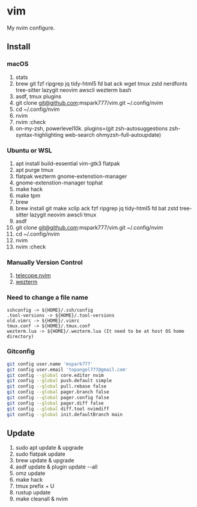 # vim

My nvim configure.

## Install

### macOS

1. stats
1. brew git fzf ripgrep jq tidy-html5 fd bat ack wget tmux zstd nerdfonts tree-sitter lazygit neovim awscli wezterm bash
1. asdf, tmux plugins
1. git clone git@github.com:mspark777/vim.git ~/.config/nvim
1. cd ~/.config/nvim
1. nvim
1. nvim :check
1. on-my-zsh, powerlevel10k. plugins=(git zsh-autosuggestions zsh-syntax-highlighting web-search ohmyzsh-full-autoupdate)

### Ubuntu or WSL

1. apt install build-essential vim-gtk3 flatpak
1. apt purge tmux
1. flatpak wezterm gnome-extenstion-manager
1. gnome-extenstion-manager tophat
1. make hack
1. make tpm
1. brew
1. brew install git make xclip ack fzf ripgrep jq tidy-html5 fd bat zstd tree-sitter lazygit neovim awscli tmux
1. asdf
1. git clone git@github.com:mspark777/vim.git ~/.config/nvim
1. cd ~/.config/nvim
1. nvim
1. nvim :check

### Manually Version Control

1. [telecope.nvim](https://github.com/nvim-telescope/telescope.nvim)
2. [wezterm](https://github.com/wez/wezterm)

### Need to change a file name

```
sshconfig -> ${HOME}/.ssh/config
.tool-versions -> ${HOME}/.tool-versions
old.vimrc -> ${HOME}/.vimrc
tmux.conf -> ${HOME}/.tmux.conf
wezterm.lua -> ${HOME}/.wezterm.lua (It need to be at host OS home directory)
```

### Gitconfig

```sh
git config user.name 'mspark777'
git config user.email 'topangel777@gmail.com'
git config --global core.editor nvim
git config --global push.default simple
git config --global pull.rebase false
git config --global pager.branch false
git config --global pager.config false
git config --global pager.diff false
git config --global diff.tool nvimdiff
git config --global init.defaultBranch main
```

## Update

1. sudo apt update & upgrade
2. sudo flatpak update
3. brew update & upgrade
4. asdf update & plugin update --all
5. omz update
6. make hack
7. tmux prefix + U
8. rustup update
9. make cleanall & nvim

